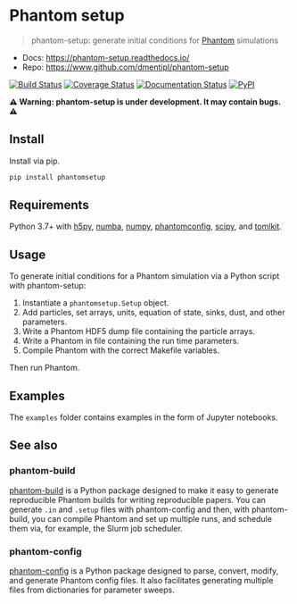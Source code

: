 Phantom setup
=============

> phantom-setup: generate initial conditions for [Phantom](https://github.com/danieljprice/phantom) simulations

+ Docs: https://phantom-setup.readthedocs.io/
+ Repo: https://www.github.com/dmentipl/phantom-setup

[![Build Status](https://github.com/dmentipl/phantom-setup/actions/workflows/tests.yml/badge.svg)](https://github.com/dmentipl/phantom-setup/actions)
[![Coverage Status](https://coveralls.io/repos/github/dmentipl/phantom-setup/badge.svg?branch=master)](https://coveralls.io/github/dmentipl/phantom-setup?branch=master)
[![Documentation Status](https://readthedocs.org/projects/phantom-setup/badge/?version=latest)](https://phantom-setup.readthedocs.io/en/latest/?badge=latest)
[![PyPI](https://img.shields.io/pypi/v/phantomsetup)](https://pypi.org/project/phantomsetup/)

**⚠️ Warning: phantom-setup is under development. It may contain bugs. ⚠️**

Install
-------

Install via pip.

```bash
pip install phantomsetup
```

Requirements
------------

Python 3.7+ with [h5py](https://www.h5py.org/), [numba](http://numba.pydata.org/), [numpy](https://numpy.org/), [phantomconfig](https://github.com/dmentipl/phantom-config), [scipy](https://www.scipy.org/), and [tomlkit](https://github.com/sdispater/tomlkit).

Usage
-----

To generate initial conditions for a Phantom simulation via a Python script with phantom-setup:

1. Instantiate a `phantomsetup.Setup` object.
2. Add particles, set arrays, units, equation of state, sinks, dust, and other parameters.
3. Write a Phantom HDF5 dump file containing the particle arrays.
4. Write a Phantom in file containing the run time parameters.
5. Compile Phantom with the correct Makefile variables.

Then run Phantom.

Examples
--------

The `examples` folder contains examples in the form of Jupyter notebooks.

See also
--------

### phantom-build

[phantom-build](https://github.com/dmentipl/phantom-build) is a Python package designed to make it easy to generate reproducible Phantom builds for writing reproducible papers. You can generate `.in` and `.setup` files with phantom-config and then, with phantom-build, you can compile Phantom and set up multiple runs, and schedule them via, for example, the Slurm job scheduler.

### phantom-config

[phantom-config](https://github.com/dmentipl/phantom-config) is a Python package designed to parse, convert, modify, and generate Phantom config files. It also facilitates generating multiple files from dictionaries for parameter sweeps.
